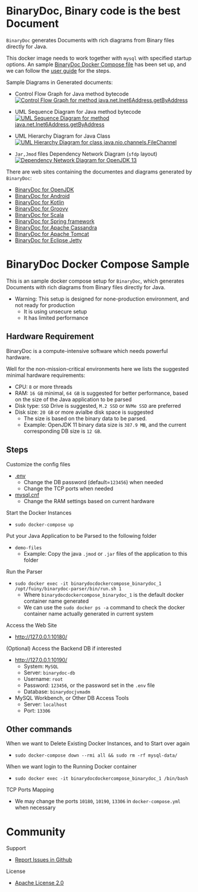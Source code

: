# BinaryDoc, Binary code is the best Document

`BinaryDoc` generates Documents with rich diagrams from Binary files directly for Java.

This docker image needs to work together with `mysql` with specified startup options. An sample [BinaryDoc Docker Compose file](https://github.com/fuiny/binarydoc-docker-compose/blob/master/docker-compose.yml "Pre-configured BinaryDoc Docker Compose file") has been set up, and we can follow the [user guide](https://github.com/fuiny/binarydoc-docker-compose "User Guide") for the steps.


Sample Diagrams in Generated documents:

- Control Flow Graph for Java method bytecode
[![Control Flow Graph for method java.net.Inet6Address.getByAddress](https://github.com/fuiny/binarydoc-help/raw/master/samples/cfg_java_method_java.net.Inet6Address_getByAddress.png)](https://github.com/fuiny/binarydoc-help/blob/master/samples/cfg_java_method_java.net.Inet6Address_getByAddress.pdf)

- UML Sequence Diagram for Java method bytecode
[![UML Sequence Diagram for method java.net.Inet6Address.getByAddress](https://github.com/fuiny/binarydoc-help/raw/master/samples/uml_sequence_java_method_java.net.Inet6Address_getByAddress.png)](https://github.com/fuiny/binarydoc-help/blob/master/samples/uml_sequence_java_method_java.net.Inet6Address_getByAddress.pdf)

- UML Hierarchy Diagram for Java Class
[![UML Hierarchy Diagram for class java.nio.channels.FileChannel](https://github.com/fuiny/binarydoc-help/raw/master/samples/uml_java_java.nio.channels.FileChannel_hierarchy.png)](https://github.com/fuiny/binarydoc-help/blob/master/samples/uml_java_java.nio.channels.FileChannel_hierarchy.pdf)

- `Jar,Jmod` files Dependency Network Diagram (`sfdp` layout)
[![Dependency Network Diagram for OpenJDK 13](https://github.com/fuiny/binarydoc-help/raw/master/samples/dn_files_gav_openjdk-net.java-openjdk-13.0_sfdp.png)](https://github.com/fuiny/binarydoc-help/blob/master/samples/dn_files_gav_openjdk-net.java-openjdk-13.0_sfdp.pdf)


There are web sites containing the documentes and diagrams generated by `BinaryDoc`:
- [BinaryDoc for OpenJDK](https://openjdk.binarydoc.org/)
- [BinaryDoc for Android](https://android.binarydoc.org/)
- [BinaryDoc for Kotlin](https://kotlin.binarydoc.org/)
- [BinaryDoc for Groovy](https://groovy.binarydoc.org/)
- [BinaryDoc for Scala](https://scala.binarydoc.org/)
- [BinaryDoc for Spring framework](https://spring.binarydoc.org/)
- [BinaryDoc for Apache Cassandra](https://apache-cassandra.binarydoc.org/)
- [BinaryDoc for Apache Tomcat](https://apache-tomcat.binarydoc.org/)
- [BinaryDoc for Eclipse Jetty](https://eclipse-jetty.binarydoc.org/)


# BinaryDoc Docker Compose Sample

This is an sample docker compose setup for `BinaryDoc`, which generates Documents with rich diagrams from Binary files directly for Java.

- Warning: This setup is designed for none-production environment, and not ready for production
  - It is using unsecure setup
  - It has limited performance

## Hardware Requirement

BinaryDoc is a compute-intensive software which needs powerful hardware.

Well for the non-mission-critical environments here we lists the suggested minimal hardware requirements:

- CPU: `8` or more threads
- RAM: `16 GB` minimal,  `64 GB` is suggested for better performance, based on the size of the Java application to be parsed
- Disk type: `SSD` Drive is suggested, `M.2 SSD` or `NVMe SSD` are preferred
- Disk size: `20 GB` or more avialbe disk space is suggested
  - The size is based on the binary data to be parsed.
  - Example: OpenJDK 11 binary data size is `387.9 MB`, and the current corresponding DB size is `12 GB`.

## Steps

Customize the config files
- [.env](../master/.env)
  - Change the DB password (default=`123456`) when needed
  - Change the TCP ports when needed
- [mysql.cnf](../master/mysql-conf/mysql.cnf)
  - Change the RAM settings based on current hardware

Start the Docker Instances
- `sudo docker-compose up`

Put your Java Application to be Parsed to the following folder
- `demo-files`
  - Example: Copy the java `.jmod` or `.jar` files of the application to this folder

Run the Parser
- `sudo docker exec -it binarydocdockercompose_binarydoc_1 /opt/fuiny/binarydoc-parser/bin/run.sh 1`
  - Where `binarydocdockercompose_binarydoc_1` is the default docker container name generated
  - We can use the `sudo docker ps -a` command to check the docker container name actually generated in current system

Access the Web Site
- http://127.0.0.1:10180/

(Optional) Access the Backend DB if interested
- http://127.0.0.1:10190/
  - System: `MySQL`
  - Server: `binarydoc-db`
  - Username: `root`
  - Password: `123456`, or the password set in the `.env` file
  - Database: `binarydocjvmadm`
- MySQL Workbench, or Other DB Access Tools
  - Server: `localhost`
  - Port: `13306`

## Other commands

When we want to Delete Existing Docker Instances, and to Start over again
- `sudo docker-compose down --rmi all && sudo rm -rf mysql-data/`

When we want login to the Running Docker container
- `sudo docker exec -it binarydocdockercompose_binarydoc_1 /bin/bash`

TCP Ports Mapping
- We may change the ports `10180`, `10190`, `13306` in `docker-compose.yml` when necessary


# Community

Support
- [Report Issues in Github](https://github.com/fuiny/binarydoc-docker/issues)

License
- [Apache License 2.0](https://www.apache.org/licenses/LICENSE-2.0)

